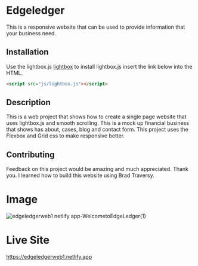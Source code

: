 # Edgeledger
This is a responsive website that can be used to provide information that your business need.
## Installation

Use the lightbox.js [lightbox](https://victordiego.com/lightbox/) to install lightbox.js insert the link below into the HTML. 

```html
<script src="js/lightbox.js"></script>
```

## Description
This is a web project that shows how to create a single page website that uses lightbox.js and smooth scrolling. This is a mock up financial business that shows has about, cases, blog and contact form. This project uses the Flexbox and Grid css to make responsive better. 

## Contributing
Feedback on this project would be amazing and much appreciated. Thank you.
I learned how to build this website using Brad Traversy. 

# Image
![edgeledgerweb1 netlify app-WelcometoEdgeLedger(1)](https://user-images.githubusercontent.com/32546679/188547461-0a99e252-db09-4d59-9409-55941e2eefff.png)


# Live Site 
https://edgeledgerweb1.netlify.app
